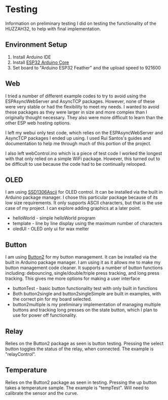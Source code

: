 # Testing
Information on preliminary testing I did on testing the functionality of the HUZZAH32, to help with final implementation.

## Environment Setup
1. Install Arduino IDE
2. Install [ESP32 Arduino Core](https://github.com/espressif/arduino-esp32)
3. Set board to "Arduino ESP32 Feather" and the upload speed to 921600

## Web
I tried a number of different example codes to try to avoid using the ESPAsyncWebServer and AsyncTCP packages. However, none of these were very stable or had the flexibility to meet my needs. I wanted to avoid these packages as they were larger in size and more complex than I originally thought necessary. They also were more difficult to learn than the other ESP web hosting options. 

I left my webui only test code, which relies on the ESPAsyncWebServer and AsyncTCP packages I ended up using. I used Rui Santos's guides and documentation to help me through much of this portion of the project.

I also left webControl.ino which is a piece of test code I worked the longest with that only relied on a simple WiFi package. However, this turned out to be difficult to use because the code had to be continually relooped.

## OLED
I am using [SSD1306Ascii](https://github.com/greiman/SSD1306Ascii) for OLED control. It can be installed via the built in Arduino package manager. I chose this particular package because of its low size requirements. It only supports ASCII characters, but that is the use case of my project. I can explore adding graphics at a later point. 
* helloWorld - simple helloWorld program
* template - line by line display using the maximum number of characters 
* oledUI - OLED only ui for wax melter

## Button
I am using [Button2](https://github.com/LennartHennigs/Button2) for my button management. It can be installed via the built in Arduino package manager. I am using it as it allows me to make my button management code cleaner. It supports a number of button functions including: debouncing, single/double/triple press tracking, and long press tracking. This gives me more options for making a user interface
* buttonTest - basic button functionality test with only built in functions
* Both button2single and button2singleSimple are built in examples, with the correct pin for my board selected.
* button2multiple is my preliminary implementation of managing multiple buttons and tracking long presses on the state button, which I plan to use for power off functionality.

## Relay
Relies on the Button2 package as seen is button testing. Pressing the select button toggles the status of the relay, when connected. The example is "relayControl".

## Temperature
Relies on the Button2 package as seen in testing. Pressing the up button takes a temperature sample. The example is "tempTest". Will need to calibrate the sensor and the curve.
